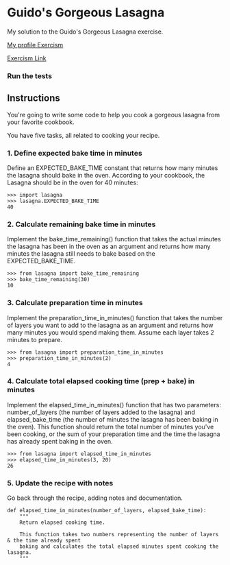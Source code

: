 # Guido's Gorgeous Lasagna

My solution to the Guido's Gorgeous Lasagna exercise.

[My profile Exercism](https://exercism.org/profiles/stefanilima)

[Exercism Link](https://exercism.org/tracks/python/exercises/guidos-gorgeous-lasagna)

### Run the tests


## Instructions

You're going to write some code to help you cook a gorgeous lasagna from your favorite cookbook.

You have five tasks, all related to cooking your recipe.

### 1. Define expected bake time in minutes
Define an EXPECTED_BAKE_TIME constant that returns how many minutes the lasagna should bake in the oven. According to your cookbook, the Lasagna should be in the oven for 40 minutes:

```
>>> import lasagna
>>> lasagna.EXPECTED_BAKE_TIME
40
```

### 2. Calculate remaining bake time in minutes
Implement the bake_time_remaining() function that takes the actual minutes the lasagna has been in the oven as an argument and returns how many minutes the lasagna still needs to bake based on the EXPECTED_BAKE_TIME.

```
>>> from lasagna import bake_time_remaining
>>> bake_time_remaining(30)
10
```

### 3. Calculate preparation time in minutes
Implement the preparation_time_in_minutes() function that takes the number of layers you want to add to the lasagna as an argument and returns how many minutes you would spend making them. Assume each layer takes 2 minutes to prepare.

```
>>> from lasagna import preparation_time_in_minutes
>>> preparation_time_in_minutes(2)
4
```

### 4. Calculate total elapsed cooking time (prep + bake) in minutes
Implement the elapsed_time_in_minutes() function that has two parameters: number_of_layers (the number of layers added to the lasagna) and elapsed_bake_time (the number of minutes the lasagna has been baking in the oven). This function should return the total number of minutes you've been cooking, or the sum of your preparation time and the time the lasagna has already spent baking in the oven.

```
>>> from lasagna import elapsed_time_in_minutes
>>> elapsed_time_in_minutes(3, 20)
26
```

### 5. Update the recipe with notes
Go back through the recipe, adding notes and documentation.

```
def elapsed_time_in_minutes(number_of_layers, elapsed_bake_time):
    """
    Return elapsed cooking time.

    This function takes two numbers representing the number of layers & the time already spent 
    baking and calculates the total elapsed minutes spent cooking the lasagna.
    """
```
